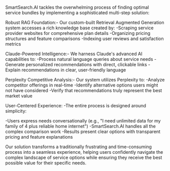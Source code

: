 SmartSearch.AI tackles the overwhelming process of finding optimal service bundles by implementing a sophisticated multi-step solution:

Robust RAG Foundation:-
Our custom-built Retrieval Augmented Generation system accesses a rich knowledge base created by:
-Scraping service provider websites for comprehensive plan details
-Organizing pricing structures and feature comparisons
-Indexing user reviews and satisfaction metrics

Claude-Powered Intelligence:-
We harness Claude's advanced AI capabilities to:
-Process natural language queries about service needs
-Generate personalized recommendations with direct, clickable links
-Explain recommendations in clear, user-friendly language

Perplexity Competitive Analysis:-
Our system utilizes Perplexity to:
-Analyze competitor offerings in real-time
-Identify alternative options users might not have considered
-Verify that recommendations truly represent the best market value

User-Centered Experience:
-The entire process is designed around simplicity:

-Users express needs conversationally (e.g., "I need unlimited data for my family of 4 plus reliable home internet")
-SmartSearch.AI handles all the complex comparison work
-Results present clear options with transparent pricing and feature explanations

Our solution transforms a traditionally frustrating and time-consuming process into a seamless experience, helping users confidently navigate the complex landscape of service options while ensuring they receive the best possible value for their specific needs.
